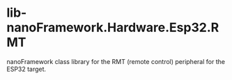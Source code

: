 # lib-nanoFramework.Hardware.Esp32.RMT
nanoFramework class library for the RMT (remote control) peripheral for the ESP32 target.
